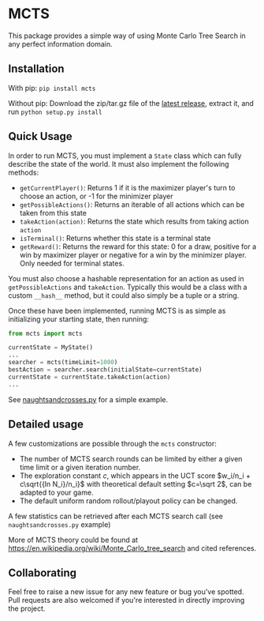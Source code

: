 # MCTS

This package provides a simple way of using Monte Carlo Tree Search in any perfect information domain.

## Installation

With pip: `pip install mcts`

Without pip: Download the zip/tar.gz file of the [latest release](https://github.com/pbsinclair42/MCTS/releases), extract it, and run `python setup.py install`

## Quick Usage

In order to run MCTS, you must implement a `State` class which can fully describe the state of the world.  It must also implement the following methods:

- `getCurrentPlayer()`: Returns 1 if it is the maximizer player's turn to choose an action, or -1 for the minimizer player
- `getPossibleActions()`: Returns an iterable of all actions which can be taken from this state
- `takeAction(action)`: Returns the state which results from taking action `action`
- `isTerminal()`: Returns whether this state is a terminal state
- `getReward()`: Returns the reward for this state: 0 for a draw, positive for a win by maximizer player or negative for a win by the minimizer player.  Only needed for terminal states.

You must also choose a hashable representation for an action as used in `getPossibleActions` and `takeAction`.  Typically this would be a class with a custom `__hash__` method, but it could also simply be a tuple or a string.

Once these have been implemented, running MCTS is as simple as initializing your starting state, then running:

```python
from mcts import mcts

currentState = MyState()
...
searcher = mcts(timeLimit=1000)
bestAction = searcher.search(initialState=currentState)
currentState = currentState.takeAction(action)
...

```
See [naughtsandcrosses.py](https://github.com/pbsinclair42/MCTS/blob/master/naughtsandcrosses.py) for a simple example.

## Detailed usage
A few customizations are possible through the `mcts` constructor:

- The number of MCTS search rounds can be limited by either a given time limit or a given iteration number. 
- The exploration constant $c$, which appears in the UCT score $w_i/n_i + c\sqrt{{ln N_i}/n_i}$ with theoretical default setting $c=\sqrt 2$, can be adapted to your game.
- The default uniform random rollout/playout policy can be changed.

A few statistics can be retrieved after each MCTS search call (see `naughtsandcrosses.py` example)

More of MCTS theory could be found at https://en.wikipedia.org/wiki/Monte_Carlo_tree_search and cited references.

## Collaborating

Feel free to raise a new issue for any new feature or bug you've spotted. Pull requests are also welcomed if you're interested in directly improving the project.
